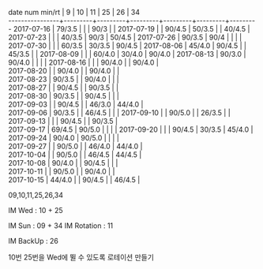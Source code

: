 date num min/rt |    9    |    10   |    11   |    25   |    26   |    34   
----------------+---------+---------+---------+---------+---------+---------
2017-07-16      |  79/3.5 |         |         |  90/3   |         |
2017-07-19      |         |  90/4.5 |  50/3.5 |         |  40/4.5 |
2017-07-23      |         |         |  40/3.5 |  90/3   |  50/4.5 |
2017-07-26      |  90/3.5 |  90/4   |         |         |         |
2017-07-30      |         |         |  60/3.5 |  30/3.5 |  90/4.5 |
2017-08-06      |  45/4.0 |  90/4.5 |         |  45/3.5 |         |
2017-08-09      |         |         |  60/4.0 |  30/4.0 |  90/4.0 |
2017-08-13      |  90/3.0 |  90/4.0 |         |         |         |
2017-08-16      |         |         |  90/4.0 |         |  90/4.0 |        
2017-08-20      |         |  90/4.0 |         |  90/4.0 |         |        
2017-08-23      |  90/3.5 |         |  90/4.0 |         |         |        
2017-08-27      |         |  90/4.5 |         |  90/3.5 |         |        
2017-08-30      |  90/3.5 |         |  90/4.5 |         |         |        
2017-09-03      |         |  90/4.5 |         |  46/3.0 |  44/4.0 |        
2017-09-06      |  90/3.5 |         |  46/4.5 |         |         |
2017-09-10      |         |  90/5.0 |         |  26/3.5 |         |        
2017-09-13      |         |         |  90/4.5 |         |  90/3.5 |        
2017-09-17      |  69/4.5 |  90/5.0 |         |         |         |
2017-09-20      |         |         |  90/4.5 |  30/3.5 |  45/4.0 |        
2017-09-24      |  90/4.0 |  90/5.0 |         |         |         |        
2017-09-27      |         |  90/5.0 |         |  46/4.0 |  44/4.0 |        
2017-10-04      |         |  90/5.0 |         |  46/4.5 |  44/4.5 |        
2017-10-08      |  90/4.0 |         |  90/4.5 |         |         |        
2017-10-11      |         |  90/5.0 |         |  90/4.0 |         |        
2017-10-15      |  44/4.0 |         |  90/4.5 |         |  46/4.5 |        

09,10,11,25,26,34

IM Wed      : 10 + 25

IM Sun      : 09 + 34
IM Rotation : 11    

IM BackUp   : 26 

10번 25번을 Wed에 뛸 수 있도록 로테이션 만들기
